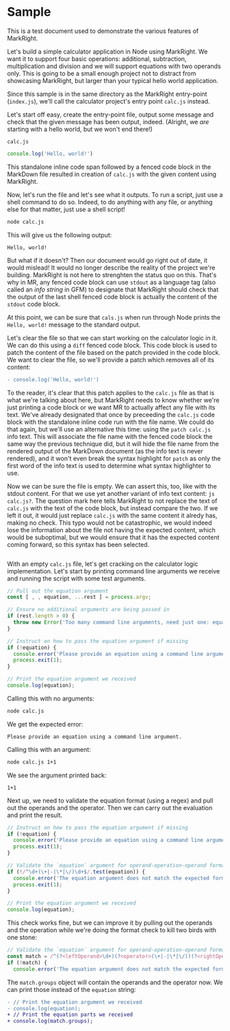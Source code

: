 # Sample

This is a test document used to demonstrate the various features of MarkRight.

Let's build a simple calculator application in Node using MarkRight. We want it
to support four basic operations: additional, subtraction, multiplication and
division and we will support equations with two operands only. This is going to
be a small enough project not to distract from showcasing MarkRight, but larger
than your typical hello world application.

Since this sample is in the same directory as the MarkRight entry-point
(`index.js`), we'll call the calculator project's entry point `calc.js` instead.

Let's start off easy, create the entry-point file, output some message and check
that the given message has been output, indeed. (Alright, we _are_ starting with
a hello world, but we won't end there!)

`calc.js`
```js
console.log('Hello, world!')
```

This standalone inline code span followed by a fenced code block in the MarkDown
file resulted in creation of `calc.js` with the given content using MarkRight.

Now, let's run the file and let's see what it outputs. To run a script, just use
a shell command to do so. Indeed, to do anything with any file, or anything else
for that matter, just use a shell script!

```sh
node calc.js
```

This will give us the following output:

```stdout
Hello, world!
```

But what if it doesn't? Then our document would go right out of date, it would
mislead! It would no longer describe the reality of the project we're building.
MarkRight is not here to strenghten the status quo on this. That's why in MR,
any fenced code block can use `stdout` as a language tag (also called an _info
string_ in GFM) to designate that MarkRight should check that the output of the
last shell fenced code block is actually the content of the `stdout` code block.

At this point, we can be sure that `cals.js` when run through Node prints the
`Hello, world!` message to the standard output.

Let's clear the file so that we can start working on the calculator logic in it.
We can do this using a `diff` fenced code block. This code block is used to
patch the content of the file based on the patch provided in the code block.
We want to clear the file, so we'll provide a patch which removes all of its
content:

```patch calc.js
- console.log('Hello, world!')
```

To the reader, it's clear that this patch applies to the `calc.js` file as that
is what we're talking about here, but MarkRight needs to know whether we're just
printing a code block or we want MR to actually affect any file with its text.
We've already designated that once by preceeding the `calc.js` code block with
the standalone inline code run with the file name. We could do that again, but
we'll use an alternative this time: using the `patch calc.js` info text. This
will associate the file name with the fenced code block the same way the
previous technique did, but it will hide the file name from the rendered output
of the MarkDown document (as the info text is never rendered), and it won't even
break the syntax highlight for `patch` as only the first word of the info text
is used to determine what syntax highlighter to use.

Now we can be sure the file is empty. We can assert this, too, like with the
stdout content. For that we use yet another variant of info text content:
`js calc.js?`. The question mark here tells MarkRight to not replace the text
of `calc.js` with the text of the code block, but instead compare the two. If we
left it out, it would just replace `calc.js` with the same content it alredy
has, making no check. This typo would not be catastrophic, we would indeed lose
the information about the file not having the expected content, which would be
suboptimal, but we would ensure that it has the expected content coming forward,
so this syntax has been selected.

```js calc.js?
```

With an empty `calc.js` file, let's get cracking on the calculator logic
implementation. Let's start by printing command line arguments we receive and
running the script with some test arguments.

```js calc.js
// Pull out the equation argument
const [ , , equation, ...rest ] = process.argv;

// Ensure no additional arguments are being passed in
if (rest.length > 0) {
  throw new Error('Too many command line arguments, need just one: equation.');
}

// Instruct on how to pass the equation argument if missing
if (!equation) {
  console.error('Please provide an equation using a command line argument.');
  process.exit(1);
}

// Print the equation argument we received
console.log(equation);
```

Calling this with no arguments:

```sh
node calc.js
```

We get the expected error:

```stderr 1
Please provide an equation using a command line argument.
```

Calling this with an argument:

```sh
node calc.js 1+1
```

We see the argument printed back:

```stdout
1+1
```

Next up, we need to validate the equation format (using a regex) and pull out
the operands and the operator. Then we can carry out the evaluation and print
the result.

```js calc.js
// Instruct on how to pass the equation argument if missing
if (!equation) {
  console.error('Please provide an equation using a command line argument.');
  process.exit(1);
}

// Validate the `equation` argument for operand-operation-operand format
if (!/^\d+(\+|-|\*|\/)\d+$/.test(equation)) {
  console.error('The equation argument does not match the expected format.');
  process.exit(1);
}

// Print the equation argument we received
console.log(equation);
```

This check works fine, but we can improve it by pulling out the operands and the
operation while we're doing the format check to kill two birds with one stone:

```js calc.js
// Validate the `equation` argument for operand-operation-operand format
const match = /^(?<leftOperand>\d+)(?<operator>(\+|-|\*|\/))(?<rightOperand>\d+)$/.test(equation);
if (!match) {
  console.error('The equation argument does not match the expected format.');
```

The `match.groups` object will contain the operands and the operator now. We can
print those instead of the `equation` string:

```patch calc.js
- // Print the equation argument we received
- console.log(equation);
+ // Print the equation parts we received
+ console.log(match.groups);
```
